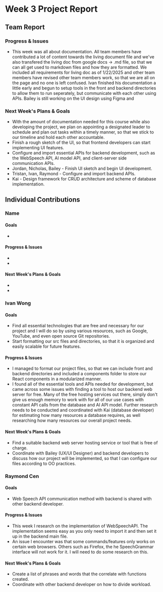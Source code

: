 # Week 3 Project Report
## Team Report
### Progress & Issues
* This week was all about documentation. All team members have contributed a lot of content towards the living document file and we've also transfered the living doc from google docs -> .md file, so that we can all get used to markdown files and how they are formatted. We included all requirements for living doc as of 1/22/2025 and other team members have revised other team members work, so that we are all on the page and no one is left confused. Ivan finished his documentation a little early and begun to setup tools in the front and backend directories to allow them to run seperately, but communicate with each other using APIs. Bailey is still working on the UI design using Figma and 
### Next Week's Plans & Goals
* With the amount of documentation needed for this course while also developing the project, we plan on appointing a designated leader to schedule and plan out tasks within a timely manner, so that we stick to our timeline and hold each other accountable.
* Finish a rough sketch of the UI, so that frontend developers can start implementing UI features.
* Configure and import essential APIs for backend development, such as the WebSpeech API, AI model API, and client-server side communication APIs.
* Jordan, Nicholas, Bailey - Finish UI sketch and begin UI development.
* Tristan, Ivan, Raymond - Configure and import backend APIs.
* Kai - Design framework for CRUD architecture and scheme of database implementation.
## Individual Contributions

### Name
#### Goals
* 
#### Progress & Issues
* 
* 
#### Next Week's Plans & Goals
* 
* 

### Ivan Wong
#### Goals
* Find all essential technologies that are free and necessary for our project and I will do so by using various resources, such as Google, YouTube, and even open source Git repositories.
* Start formatting our src files and directories, so that it is organized and easily scalable for future features.
#### Progress & Issues
* I managed to format our project files, so that we can include front and backend directories and included a components folder to store our React components in a modularized manner.
* I found all of the essential tools and APIs needed for development, but came across some issues with finding a tool to host our backend web server for free. Many of the free hosting services out there, simply don't give us enough memory to work with for all of our use cases with constant API calls from the database and AI API model. Further research needs to be conducted and coordinated with Kai (database developer) for estimating how many resources a database requires, as well researching how many resources our overall project needs.
#### Next Week's Plans & Goals
* Find a suitable backend web server hosting service or tool that is free of charge.
* Coordinate with Bailey (UX/UI Designer) and backend developers to discuss how our project will be implemented, so that I can configure our files according to OO practices.


### Raymond Cen
#### Goals
* Web Speech API communication method with backend is shared with other backend developer.
#### Progress & Issues
* This week I research on the implementation of WebSpeechAPI. The implementation seems easy as you only need to import it and then set it up in the backend main file.
* An issue I encounter was that some commands/features only works on certain web browsers. Others such as Firefox, the he SpeechGrammar interface will not work for it. I will need to do some research on this.
#### Next Week's Plans & Goals
* Create a list of phrases and words that the correlate with functions created.
* Coordinate with other backend developer on how to divide workload.